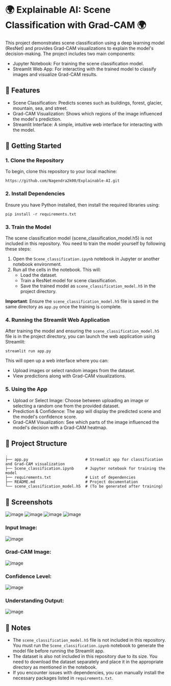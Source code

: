 # 🌍 Explainable AI: Scene Classification with Grad-CAM 🌍

This project demonstrates scene classification using a deep learning model (ResNet) and provides Grad-CAM visualizations to explain the model's decision-making. The project includes two main components:

- Jupyter Notebook: For training the scene classification model.
- Streamlit Web App: For interacting with the trained model to classify images and visualize Grad-CAM results.

## 🌟 Features

- Scene Classification: Predicts scenes such as buildings, forest, glacier, mountain, sea, and street.
- Grad-CAM Visualization: Shows which regions of the image influenced the model's prediction.
- Streamlit Interface: A simple, intuitive web interface for interacting with the model.

## 🚀 Getting Started

### 1. Clone the Repository

To begin, clone this repository to your local machine:

```
https://github.com/Nagendra2k00/Explainable-AI.git
```

### 2. Install Dependencies

Ensure you have Python installed, then install the required libraries using:

```
pip install -r requirements.txt
```

### 3. Train the Model

The scene classification model (scene_classification_model.h5) is not included in this repository. You need to train the model yourself by following these steps:

1. Open the `Scene_classification.ipynb` notebook in Jupyter or another notebook environment.
2. Run all the cells in the notebook. This will:
   - Load the dataset.
   - Train a ResNet model for scene classification.
   - Save the trained model as `scene_classification_model.h5` in the project directory.

**Important**: Ensure the `scene_classification_model.h5` file is saved in the same directory as `app.py` once the training is complete.

### 4. Running the Streamlit Web Application

After training the model and ensuring the `scene_classification_model.h5` file is in the project directory, you can launch the web application using Streamlit:

```
streamlit run app.py
```

This will open up a web interface where you can:
- Upload images or select random images from the dataset.
- View predictions along with Grad-CAM visualizations.

### 5. Using the App

- Upload or Select Image: Choose between uploading an image or selecting a random one from the provided dataset.
- Prediction & Confidence: The app will display the predicted scene and the model's confidence score.
- Grad-CAM Visualization: See which parts of the image influenced the model's decision with a Grad-CAM heatmap.

## 📂 Project Structure

```
.
├── app.py                         # Streamlit app for classification and Grad-CAM visualization
├── Scene_classification.ipynb     # Jupyter notebook for training the model
├── requirements.txt               # List of dependencies
├── README.md                      # Project documentation
└── scene_classification_model.h5  # (To be generated after training)
```

## 📸 Screenshots

![image](https://github.com/user-attachments/assets/6ce98dfc-dc6c-4149-994f-f6bdde57182e)
![image](https://github.com/user-attachments/assets/8d5e6e22-df73-411e-889f-b41b5a5a2064)
![image](https://github.com/user-attachments/assets/6ce98dfc-dc6c-4149-994f-f6bdde57182e)
![image](https://github.com/user-attachments/assets/6ce98dfc-dc6c-4149-994f-f6bdde57182e)

### Input Image:
![image](https://github.com/user-attachments/assets/6ce98dfc-dc6c-4149-994f-f6bdde57182e)

### Grad-CAM Image:
![image](https://github.com/user-attachments/assets/6ce98dfc-dc6c-4149-994f-f6bdde57182e)

### Confidence Level:
![image](https://github.com/user-attachments/assets/6ce98dfc-dc6c-4149-994f-f6bdde57182e)

### Understanding Output:
![image](https://github.com/user-attachments/assets/6ce98dfc-dc6c-4149-994f-f6bdde57182e)

## 📝 Notes

- The `scene_classification_model.h5` file is not included in this repository. You must run the `Scene_classification.ipynb` notebook to generate the model file before running the Streamlit app.
- The dataset is also not included in this repository due to its size. You need to download the dataset separately and place it in the appropriate directory as mentioned in the notebook.
- If you encounter issues with dependencies, you can manually install the necessary packages listed in `requirements.txt`.
